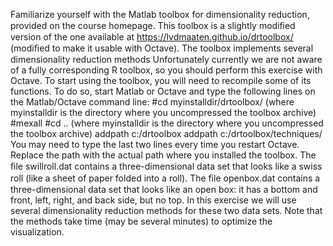 Familiarize yourself with the Matlab toolbox for dimensionality reduction, provided on the course homepage. This toolbox is a slightly modiﬁed version of the one available at https://lvdmaaten.github.io/drtoolbox/ (modiﬁed to make it usable with Octave). The toolbox implements several dimensionality reduction methods 
Unfortunately currently we are not aware of a fully corresponding R toolbox, so you should perform this exercise with Octave. To start using the toolbox, you will need to recompile some of its functions. To do so, start Matlab or Octave and type the following lines on the Matlab/Octave 
command line: 
#cd myinstalldir/drtoolbox/ (where myinstalldir is the directory where you uncompressed the toolbox archive) 
#mexall 
#cd .. (where myinstalldir is the directory where you uncompressed the toolbox archive) 
addpath c:/drtoolbox 
addpath c:/drtoolbox/techniques/ 
You may need to type the last two lines every time you restart Octave. Replace the path with the actual path where you installed the toolbox.
The ﬁle swillroll.dat contains a three-dimensional data set that looks like a swiss roll (like a sheet of paper folded into a roll). The ﬁle openbox.dat contains a three-dimensional data set that looks like an open box: it has a bottom and front, left, right, and back side, but no top. In this exercise we will use several dimensionality reduction methods for these two data sets. Note that the methods take time (may be several minutes) to optimize the visualization.
